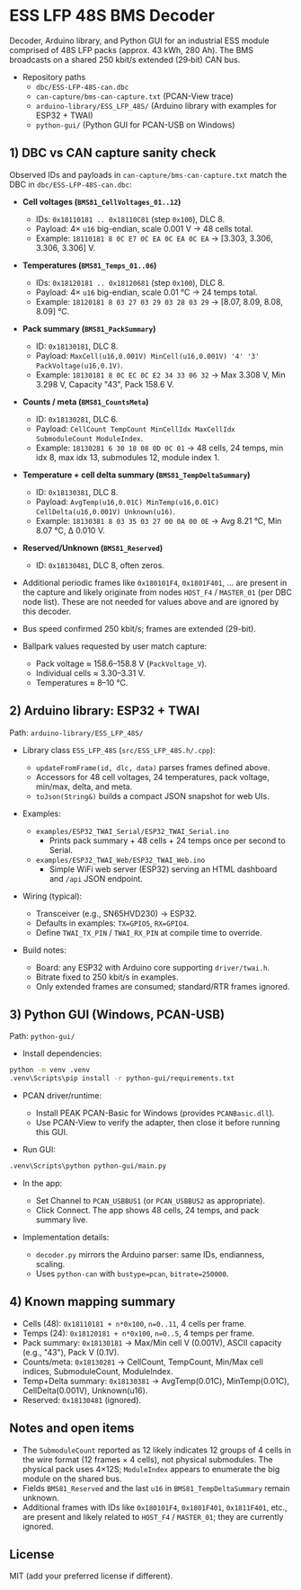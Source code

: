 # ESS LFP 48S BMS Decoder

Decoder, Arduino library, and Python GUI for an industrial ESS module comprised of 48S LFP packs (approx. 43 kWh, 280 Ah). The BMS broadcasts on a shared 250 kbit/s extended (29‑bit) CAN bus.

- Repository paths
  - `dbc/ESS-LFP-48S-can.dbc`
  - `can-capture/bms-can-capture.txt` (PCAN-View trace)
  - `arduino-library/ESS_LFP_48S/` (Arduino library with examples for ESP32 + TWAI)
  - `python-gui/` (Python GUI for PCAN-USB on Windows)

## 1) DBC vs CAN capture sanity check

Observed IDs and payloads in `can-capture/bms-can-capture.txt` match the DBC in `dbc/ESS-LFP-48S-can.dbc`:

- **Cell voltages (`BMS81_CellVoltages_01..12`)**
  - IDs: `0x18110181 .. 0x18110C81` (step `0x100`), DLC 8.
  - Payload: 4× `u16` big-endian, scale 0.001 V -> 48 cells total.
  - Example: `18110181 8 0C E7 0C EA 0C EA 0C EA` → [3.303, 3.306, 3.306, 3.306] V.

- **Temperatures (`BMS81_Temps_01..06`)**
  - IDs: `0x18120181 .. 0x18120681` (step `0x100`), DLC 8.
  - Payload: 4× `u16` big-endian, scale 0.01 °C -> 24 temps total.
  - Example: `18120181 8 03 27 03 29 03 28 03 29` → [8.07, 8.09, 8.08, 8.09] °C.

- **Pack summary (`BMS81_PackSummary`)**
  - ID: `0x18130181`, DLC 8.
  - Payload: `MaxCell(u16,0.001V) MinCell(u16,0.001V) '4' '3' PackVoltage(u16,0.1V)`.
  - Example: `18130181 8 0C EC 0C E2 34 33 06 32` → Max 3.308 V, Min 3.298 V, Capacity "43", Pack 158.6 V.

- **Counts / meta (`BMS81_CountsMeta`)**
  - ID: `0x18130281`, DLC 6.
  - Payload: `CellCount TempCount MinCellIdx MaxCellIdx SubmoduleCount ModuleIndex`.
  - Example: `18130281 6 30 18 08 0D 0C 01` → 48 cells, 24 temps, min idx 8, max idx 13, submodules 12, module index 1.

- **Temperature + cell delta summary (`BMS81_TempDeltaSummary`)**
  - ID: `0x18130381`, DLC 8.
  - Payload: `AvgTemp(u16,0.01C) MinTemp(u16,0.01C) CellDelta(u16,0.001V) Unknown(u16)`.
  - Example: `18130381 8 03 35 03 27 00 0A 00 0E` → Avg 8.21 °C, Min 8.07 °C, Δ 0.010 V.

- **Reserved/Unknown (`BMS81_Reserved`)**
  - ID: `0x18130481`, DLC 8, often zeros.

- Additional periodic frames like `0x180101F4`, `0x1801F401`, ... are present in the capture and likely originate from nodes `HOST_F4` / `MASTER_01` (per DBC node list). These are not needed for values above and are ignored by this decoder.

- Bus speed confirmed 250 kbit/s; frames are extended (29-bit).

- Ballpark values requested by user match capture:
  - Pack voltage ≈ 158.6–158.8 V (`PackVoltage_V`).
  - Individual cells ≈ 3.30–3.31 V.
  - Temperatures ≈ 8–10 °C.

## 2) Arduino library: ESP32 + TWAI

Path: `arduino-library/ESS_LFP_48S/`

- Library class `ESS_LFP_48S` (`src/ESS_LFP_48S.h/.cpp`):
  - `updateFromFrame(id, dlc, data)` parses frames defined above.
  - Accessors for 48 cell voltages, 24 temperatures, pack voltage, min/max, delta, and meta.
  - `toJson(String&)` builds a compact JSON snapshot for web UIs.

- Examples:
  - `examples/ESP32_TWAI_Serial/ESP32_TWAI_Serial.ino`
    - Prints pack summary + 48 cells + 24 temps once per second to Serial.
  - `examples/ESP32_TWAI_Web/ESP32_TWAI_Web.ino`
    - Simple WiFi web server (ESP32) serving an HTML dashboard and `/api` JSON endpoint.

- Wiring (typical):
  - Transceiver (e.g., SN65HVD230) -> ESP32.
  - Defaults in examples: `TX=GPIO5`, `RX=GPIO4`.
  - Define `TWAI_TX_PIN` / `TWAI_RX_PIN` at compile time to override.

- Build notes:
  - Board: any ESP32 with Arduino core supporting `driver/twai.h`.
  - Bitrate fixed to 250 kbit/s in examples.
  - Only extended frames are consumed; standard/RTR frames ignored.

## 3) Python GUI (Windows, PCAN-USB)

Path: `python-gui/`

- Install dependencies:

```bash
python -m venv .venv
.venv\Scripts\pip install -r python-gui/requirements.txt
```

- PCAN driver/runtime:
  - Install PEAK PCAN-Basic for Windows (provides `PCANBasic.dll`).
  - Use PCAN-View to verify the adapter, then close it before running this GUI.

- Run GUI:

```bash
.venv\Scripts\python python-gui/main.py
```

- In the app:
  - Set Channel to `PCAN_USBBUS1` (or `PCAN_USBBUS2` as appropriate).
  - Click Connect. The app shows 48 cells, 24 temps, and pack summary live.

- Implementation details:
  - `decoder.py` mirrors the Arduino parser: same IDs, endianness, scaling.
  - Uses `python-can` with `bustype=pcan`, `bitrate=250000`.

## 4) Known mapping summary

- Cells (48): `0x18110181 + n*0x100`, `n=0..11`, 4 cells per frame.
- Temps (24): `0x18120181 + n*0x100`, `n=0..5`, 4 temps per frame.
- Pack summary: `0x18130181` → Max/Min cell V (0.001V), ASCII capacity (e.g., "43"), Pack V (0.1V).
- Counts/meta: `0x18130281` → CellCount, TempCount, Min/Max cell indices, SubmoduleCount, ModuleIndex.
- Temp+Delta summary: `0x18130381` → AvgTemp(0.01C), MinTemp(0.01C), CellDelta(0.001V), Unknown(u16).
- Reserved: `0x18130481` (ignored).

## Notes and open items

- The `SubmoduleCount` reported as 12 likely indicates 12 groups of 4 cells in the wire format (12 frames × 4 cells), not physical submodules. The physical pack uses 4×12S; `ModuleIndex` appears to enumerate the big module on the shared bus.
- Fields `BMS81_Reserved` and the last `u16` in `BMS81_TempDeltaSummary` remain unknown.
- Additional frames with IDs like `0x180101F4`, `0x1801F401`, `0x1811F401`, etc., are present and likely related to `HOST_F4` / `MASTER_01`; they are currently ignored.

## License

MIT (add your preferred license if different).
